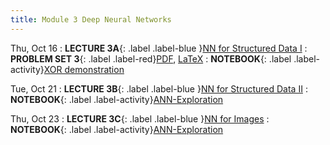```yaml
---
title: Module 3 Deep Neural Networks
---
```

Thu, Oct 16
: **LECTURE 3A**{: .label .label-blue }[NN for Structured Data I](/assets/lectures/M3-DNNs/L3a-Neural-Networks-For-Structured-Data-Handout.pdf)
  : **PROBLEM SET 3**{: .label .label-red}[PDF](/assets/problem-sets/PS-3.pdf), [LaTeX](/assets/problem-sets/PS-3.tex)
: **NOTEBOOK**{: .label .label-activity}[XOR demonstration](/notebooks/xor-demonstration/)


Tue, Oct 21
: **LECTURE 3B**{: .label .label-blue }[NN for Structured Data II](/assets/lectures/M3-DNNs/L3b-Neural-Networks-For-Structured-Data-II-Handout.pdf)
: **NOTEBOOK**{: .label .label-activity}[ANN-Exploration](/notebooks/ann-grid-search-and-regularization/)

Thu, Oct 23
: **LECTURE 3C**{: .label .label-blue }[NN for Images](/assets/lectures/M3-DNNs/L3c-Neural-Networks-For-Images-Handout.pdf)
: **NOTEBOOK**{: .label .label-activity}[ANN-Exploration](/notebooks/cnn-mnist-example-using-keras/)
